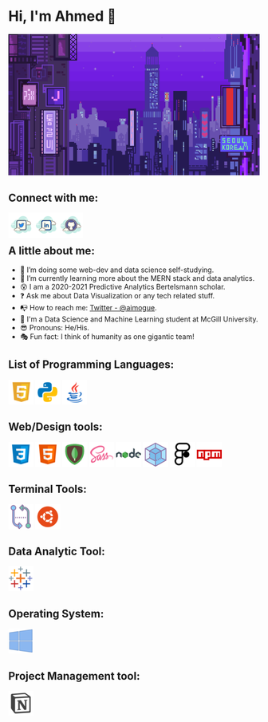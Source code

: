 # Hi, I'm Ahmed 👋

![Banner](video/8b6698a852323f3.gif)

## Connect with me:

<a href="https://twitter.com/aimogue">
  <img align="left" alt="Ahmed's Twitter"  src="images/icons8-twitter-50.png" />
</a>
<a href="https://www.linkedin.com/in/siteahmedibrahim/">
  <img align="left" alt="Ahmed's Linkdein"  src="images/icons8-linkedin-50.png" />
</a>
<a href="https://github.com/aimogue">
  <img align="left" alt="Ahmed's Github"  src="images/icons8-github-50.png" />
</a>

<br/>
<br/>

## A little about me:

- :telescope: I’m doing some web-dev and data science self-studying.
- :seedling: I’m currently learning more about the MERN stack and data analytics.
- :dizzy_face: I am a 2020-2021 Predictive Analytics Bertelsmann scholar.
- :question: Ask me about Data Visualization or any tech related stuff.
- :mailbox_with_no_mail: How to reach me: [Twitter - @aimogue](https://twitter.com/aimogue).
- :closed_book: I'm a Data Science and Machine Learning student at McGill University.
- :sunglasses: Pronouns: He/His.
- :performing_arts: Fun fact: I think of humanity as one gigantic team!

## List of Programming Languages:

![JavaScript](images/icons8-javascript-100.png)
![Python](images/icons8-python-100.png)
![Java](images/icons8-java-100.png)

## Web/Design tools:

![CSS](images/icons8-css3-100.png)
![HTML](images/icons8-html-5-100.png)
![MongoDB](images/icons8-mongodb-100.png)
![Sass](images/icons8-sass-100.png)
![NODE.JS](images/icons8-nodejs-100.png)
![WebPack](images/icons8-webpack-100.png)
![FIGMA](images/icons8-figma-100.png)
![NPM](images/icons8-npm-100.png)

## Terminal Tools:

![GitBash](images/icons8-compare-git-100.png)
![UBUNTU](images/icons8-ubuntu-100.png)

## Data Analytic Tool:

![Tableau](images/icons8-tableau-software-100.png)

## Operating System:

![Windows10](images/icons8-windows-10-100.png)

## Project Management tool:

![NOTION](images/icons8-notion-100.png)
